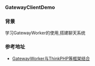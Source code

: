 ### GatewayClientDemo

### 背景
学习GatewayWorker的使用,搭建聊天系统

### 参考地址
- [GatewayWorker与ThinkPHP等框架结合](https://www.workerman.net/doc/gateway-worker/work-with-other-frameworks.html#%E4%B8%8EThinkPHP%E7%AD%89%E6%A1%86%E6%9E%B6%E7%BB%93%E5%90%88)
